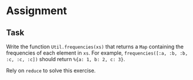 # Assignment

## Task

Write the function `Util.frequencies(xs)` that returns a `Map` containing
the frequencies of each element in `xs`. For example, `frequencies([:a, :b, :b, :c, :c, :c])`
should return `%{a: 1, b: 2, c: 3}`.

Rely on `reduce` to solve this exercise.
